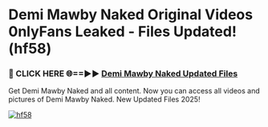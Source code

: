 # Demi Mawby Naked Original Videos 0nlyFans Leaked - Files Updated! (hf58)

<h3>🔴 CLICK HERE 🌐==►► <a href="https://tinyurl.com/up5wt9bj" rel="nofollow">Demi Mawby Naked Updated Files</a></h3>

Get Demi Mawby Naked and all content. Now you can access all videos and pictures of Demi Mawby Naked. New Updated Files 2025!

[![hf58](https://i.imgur.com/ABiUzMV.gif)](https://tinyurl.com/up5wt9bj)
